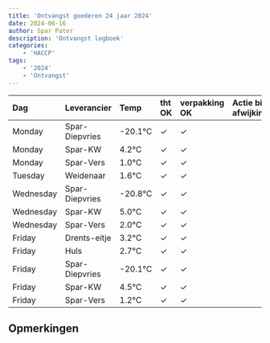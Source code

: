 ```yaml
---
title: 'Ontvangst goederen 24 jaar 2024'
date: 2024-06-16
author: Spar Pater
description: 'Ontvangst logboek'
categories:
    - 'HACCP'
tags:
    - '2024'
    - 'Ontvangst'
---
```

| Dag | Leverancier | Temp | tht OK | verpakking OK | Actie bij afwijking | Controle door |
|:---|:---|:---|:---|:---|:---|:---|
| Monday | Spar-Diepvries | -20.1°C | &check; | &check; | | DPater |
| Monday | Spar-KW | 4.2°C | &check; | &check; | | DPater |
| Monday | Spar-Vers | 1.0°C | &check; | &check; | | DPater |
| Tuesday | Weidenaar | 1.6°C | &check; | &check; | | DPater |
| Wednesday | Spar-Diepvries | -20.8°C | &check; | &check; | | WPater |
| Wednesday | Spar-KW | 5.0°C | &check; | &check; | | WPater |
| Wednesday | Spar-Vers | 2.0°C | &check; | &check; | | WPater |
| Friday | Drents-eitje | 3.2°C | &check; | &check; | | WPater |
| Friday | Huls | 2.7°C | &check; | &check; | | WPater |
| Friday | Spar-Diepvries | -20.1°C | &check; | &check; | | WPater |
| Friday | Spar-KW | 4.5°C | &check; | &check; | | WPater |
| Friday | Spar-Vers | 1.2°C | &check; | &check; | | WPater |

## Opmerkingen


